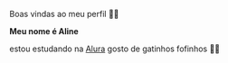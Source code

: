 Boas vindas ao meu perfil 💙💙 

**Meu nome é Aline**

estou estudando na [Alura](https://www.alura.com.br/) 
gosto de gatinhos fofinhos 💙💙
